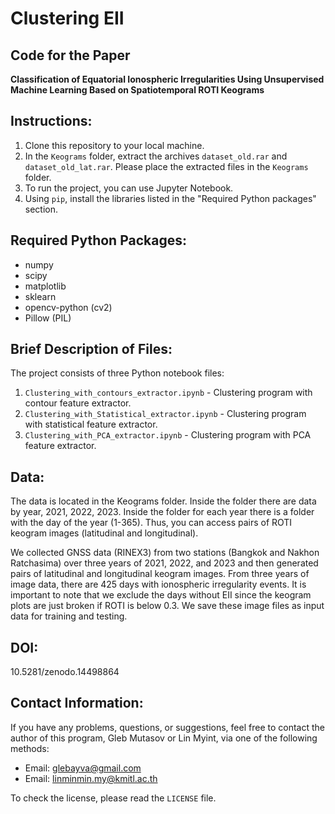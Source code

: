 # Clustering EII

## Code for the Paper
**Classification of Equatorial Ionospheric Irregularities Using Unsupervised Machine Learning Based on Spatiotemporal ROTI Keograms**

## Instructions:

1. Clone this repository to your local machine.
2. In the `Keograms` folder, extract the archives `dataset_old.rar` and `dataset_old_lat.rar`. Please place the extracted files in the `Keograms` folder.
3. To run the project, you can use Jupyter Notebook.
4. Using `pip`, install the libraries listed in the "Required Python packages" section.

## Required Python Packages:
- numpy
- scipy
- matplotlib
- sklearn
- opencv-python (cv2)
- Pillow (PIL)

## Brief Description of Files:

The project consists of three Python notebook files:

1. `Clustering_with_contours_extractor.ipynb` - Clustering program with contour feature extractor.
2. `Clustering_with_Statistical_extractor.ipynb` - Clustering program with statistical feature extractor.
3. `Clustering_with_PCA_extractor.ipynb` - Clustering program with PCA feature extractor.

## Data:

The data is located in the Keograms folder. Inside the folder there are data by year, 2021, 2022, 2023. Inside the folder for each year there is a folder with the day of the year (1-365). Thus, you can access pairs of ROTI keogram images (latitudinal and longitudinal).

We collected GNSS data (RINEX3) from two stations (Bangkok and Nakhon Ratchasima) over three years of 2021, 2022, and 2023 and then generated pairs of latitudinal and longitudinal keogram images. From three years of image data, there are 425 days with ionospheric irregularity events. It is important to note that we exclude the days without EII since the keogram plots are just broken if ROTI is below 0.3. We save these image files as input data for training and testing. 

## DOI:

10.5281/zenodo.14498864

## Contact Information:

If you have any problems, questions, or suggestions, feel free to contact the author of this program, Gleb Mutasov or Lin Myint, via one of the following methods:

- Email: glebayva@gmail.com
- Email: linminmin.my@kmitl.ac.th

To check the license, please read the `LICENSE` file.
